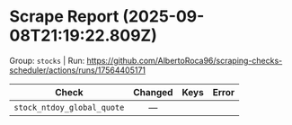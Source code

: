 # Scrape Report (2025-09-08T21:19:22.809Z)

Group: `stocks`  |  Run: https://github.com/AlbertoRoca96/scraping-checks-scheduler/actions/runs/17564405171

| Check | Changed | Keys | Error |
|---|:---:|:--|:--|
| `stock_ntdoy_global_quote` | — |  |  |
